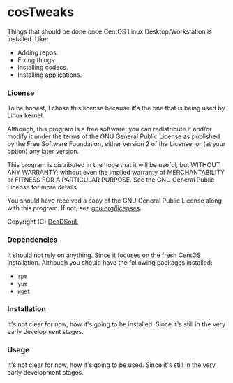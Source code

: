 # cosTweaks
Things that should be done once CentOS Linux Desktop/Workstation is installed. Like: 
* Adding repos.
* Fixing things.
* Installing codecs.
* Installing applications.

### License
To be honest, I chose this license because it's the one that is being used by Linux kernel.

Although, this program is a free software: you can redistribute it and/or modify it under the terms of the GNU General Public License as published by the Free Software Foundation, either version 2 of the License, or (at your option) any later version.

This program is distributed in the hope that it will be useful, but WITHOUT ANY WARRANTY; without even the implied warranty of MERCHANTABILITY or FITNESS FOR A PARTICULAR PURPOSE. See the GNU General Public License for more details.

You should have received a copy of the GNU General Public License along with this program.  If not, see [gnu.org/licenses](http://www.gnu.org/licenses/).

Copyright (C) [DeaDSouL](https://github.com/DeaDSouL)

### Dependencies
It should not rely on anything. Since it focuses on the fresh CentOS installation.
Although you should have the following packages installed:
* `rpm`
* `yum`
* `wget`

### Installation
It's not clear for now, how it's going to be installed. Since it's still in the very early development stages.

### Usage
It's not clear for now, how it's going to be used. Since it's still in the very early development stages.
